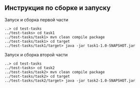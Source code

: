 ## Инструкция по сборке и запуску
Запуск и сборка первой части 
```shell
..> cd test-tasks
../test-tasks> cd task1
../test-tasks/task1> mvn clean compile package
../test-tasks/task1> cd target
../test-tasks/task1/target> java -jar task1-1.0-SNAPSHOT.jar
```
Запуск и сборка второй части
```
..> cd test-tasks
../test-tasks> cd task2
../test-tasks/task2> mvn clean compile package
../test-tasks/task2> cd target
../test-tasks/task2/target> java -jar task2-1.0-SNAPSHOT.jar
```